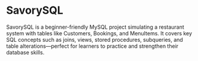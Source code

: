 # SavorySQL
SavorySQL is a beginner-friendly MySQL project simulating a restaurant system with tables like Customers, Bookings, and MenuItems. It covers key SQL concepts such as joins, views, stored procedures, subqueries, and table alterations—perfect for learners to practice and strengthen their database skills.
